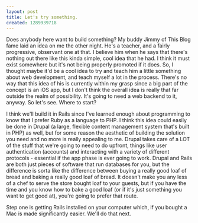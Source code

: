 ```yaml
--- 
layout: post
title: Let's try something.
created: 1289939718
---
```

Does anybody here want to build something?  My buddy Jimmy of This Blog fame laid an idea on me the other night.  He's a teacher, and a fairly progressive, observant one at that.  I believe him when he says that there's nothing out there like this kinda simple, cool idea that he had.  I think it must exist somewhere but it's not being properly promoted if it does.  So, I thought maybe it'd be a cool idea to try and teach him a little something about web development, and teach myself a lot in the process.  There's no way that this idea of his is currently within my grasp since a big part of the concept is an iOS app, but I don't think the overall idea is really that far outside the realm of possibility.  It's going to need a web backend to it, anyway.  So let's see.  Where to start?

I think we'll build it in Rails since I've learned enough about programming to know that I prefer Ruby as a language to PHP.  I think this idea could easily be done in Drupal (a large, flexible content management system that's built in PHP) as well, but for some reason the aesthetic of building the solution you need and no more is really appealing to me.  Drupal takes care of a LOT of the stuff that we're going to need to do upfront, things like user authentication (accounts) and interacting with a variety of different protocols - essential if the app phase is ever going to work.  Drupal and Rails are both just pieces of software that run databases for you, but the difference is sorta like the difference between buying a really good loaf of bread and baking a really good loaf of bread.  It doesn't make you any less of a chef to serve the store bought loaf to your guests, but if you have the time and you know how to bake a good loaf (or if it's just something you want to get good at), you're going to prefer that route.

Step one is getting Rails installed on your computer which, if you bought a Mac is made significantly easier.  We'll do that next.
